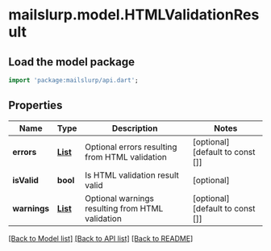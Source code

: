 # mailslurp.model.HTMLValidationResult

## Load the model package
```dart
import 'package:mailslurp/api.dart';
```

## Properties
Name | Type | Description | Notes
------------ | ------------- | ------------- | -------------
**errors** | [**List<ValidationMessage>**](ValidationMessage) | Optional errors resulting from HTML validation | [optional] [default to const []]
**isValid** | **bool** | Is HTML validation result valid | [optional] 
**warnings** | [**List<ValidationMessage>**](ValidationMessage) | Optional warnings resulting from HTML validation | [optional] [default to const []]

[[Back to Model list]](../README#documentation-for-models) [[Back to API list]](../README#documentation-for-api-endpoints) [[Back to README]](../README)


